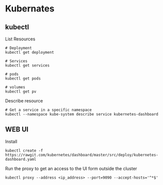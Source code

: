 # Kubernates

## kubectl

List Resources
```
# Deployment
kubectl get deployment

# Services
kubectl get services

# pods
kubectl get pods

# volumes
kubectl get pv
```

Describe resource
```
# Get a service in a specific namespace
kubectl --namespace kube-system describe service kubernetes-dashboard
```

## WEB UI

Install
```
kubectl create -f https://rawgit.com/kubernetes/dashboard/master/src/deploy/kubernetes-dashboard.yaml
```

Run the proxy to get an access to the UI form outside the cluster
```
kubectl proxy --address <ip_address> --port=9090 --accept-hosts='^*$'
```
